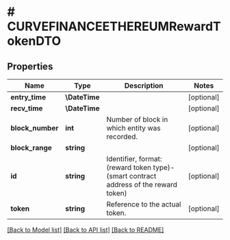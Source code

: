 # # CURVEFINANCEETHEREUMRewardTokenDTO

## Properties

Name | Type | Description | Notes
------------ | ------------- | ------------- | -------------
**entry_time** | **\DateTime** |  | [optional]
**recv_time** | **\DateTime** |  | [optional]
**block_number** | **int** | Number of block in which entity was recorded. | [optional]
**block_range** | **string** |  | [optional]
**id** | **string** | Identifier, format: (reward token type)-(smart contract address of the reward token) | [optional]
**token** | **string** | Reference to the actual token. | [optional]

[[Back to Model list]](../../README.md#models) [[Back to API list]](../../README.md#endpoints) [[Back to README]](../../README.md)
